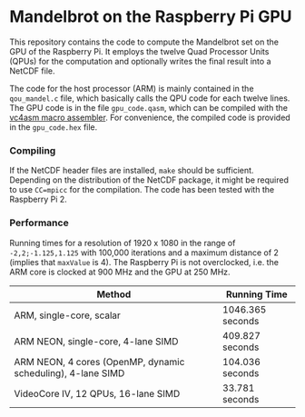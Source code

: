 # Mandelbrot on the Raspberry Pi GPU

This repository contains the code to compute the Mandelbrot set on the GPU of the Raspberry Pi. It employs the twelve Quad Processor Units (QPUs) for the computation and optionally writes the final result into a NetCDF file.

The code for the host processor (ARM) is mainly contained in the `qou_mandel.c` file, which basically calls the QPU code for each twelve lines. The GPU code is in the file `gpu_code.qasm`, which can be compiled with the [vc4asm macro assembler](http://maazl.de/project/vc4asm/doc/). For convenience, the compiled code is provided in the `gpu_code.hex` file.

### Compiling
If the NetCDF header files are installed, `make` should be sufficient. Depending on the distribution of the NetCDF package, it might be required to use `CC=mpicc` for the compilation. The code has been tested with the Raspberry Pi 2.

### Performance
Running times for a resolution of 1920 x 1080 in the range of `-2,2;-1.125,1.125` with 100,000 iterations and a maximum distance of 2 (implies that `maxValue` is 4). The Raspberry Pi is not overclocked, i.e. the ARM core is clocked at 900 MHz and the GPU at 250 MHz.

| Method | Running Time |
| ------ | ------------ |
| ARM, single-core, scalar | 1046.365 seconds |
| ARM NEON, single-core, 4-lane SIMD | 409.827 seconds |
| ARM NEON, 4 cores (OpenMP, dynamic scheduling), 4-lane SIMD | 104.036 seconds |
| VideoCore IV, 12 QPUs, 16-lane SIMD | 33.781 seconds |
